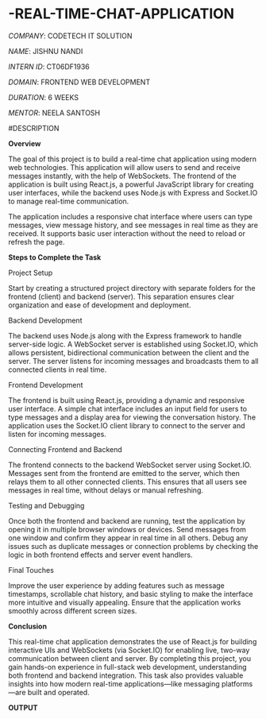 # -REAL-TIME-CHAT-APPLICATION
*COMPANY*: CODETECH IT SOLUTION

*NAME*: JISHNU NANDI

*INTERN ID*: CT06DF1936

*DOMAIN*: FRONTEND WEB DEVELOPMENT

*DURATION*: 6 WEEKS

*MENTOR*: NEELA SANTOSH

#DESCRIPTION

**Overview**

The goal of this project is to build a real-time chat application using modern web technologies. This application will allow users to send and receive messages instantly, with the help of WebSockets. The frontend of the application is built using React.js, a powerful JavaScript library for creating user interfaces, while the backend uses Node.js with Express and Socket.IO to manage real-time communication.

The application includes a responsive chat interface where users can type messages, view message history, and see messages in real time as they are received. It supports basic user interaction without the need to reload or refresh the page.

**Steps to Complete the Task**

Project Setup

Start by creating a structured project directory with separate folders for the frontend (client) and backend (server). This separation ensures clear organization and ease of development and deployment.

Backend Development

The backend uses Node.js along with the Express framework to handle server-side logic. A WebSocket server is established using Socket.IO, which allows persistent, bidirectional communication between the client and the server. The server listens for incoming messages and broadcasts them to all connected clients in real time.

Frontend Development

The frontend is built using React.js, providing a dynamic and responsive user interface. A simple chat interface includes an input field for users to type messages and a display area for viewing the conversation history. The application uses the Socket.IO client library to connect to the server and listen for incoming messages.

Connecting Frontend and Backend

The frontend connects to the backend WebSocket server using Socket.IO. Messages sent from the frontend are emitted to the server, which then relays them to all other connected clients. This ensures that all users see messages in real time, without delays or manual refreshing.

Testing and Debugging

Once both the frontend and backend are running, test the application by opening it in multiple browser windows or devices. Send messages from one window and confirm they appear in real time in all others. Debug any issues such as duplicate messages or connection problems by checking the logic in both frontend effects and server event handlers.

Final Touches

Improve the user experience by adding features such as message timestamps, scrollable chat history, and basic styling to make the interface more intuitive and visually appealing. Ensure that the application works smoothly across different screen sizes.

**Conclusion**

This real-time chat application demonstrates the use of React.js for building interactive UIs and WebSockets (via Socket.IO) for enabling live, two-way communication between client and server. By completing this project, you gain hands-on experience in full-stack web development, understanding both frontend and backend integration. This task also provides valuable insights into how modern real-time applications—like messaging platforms—are built and operated.

**OUTPUT**

